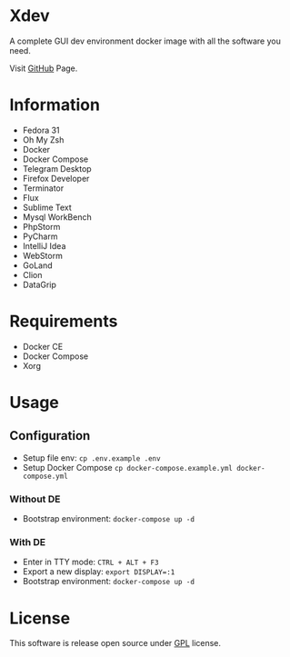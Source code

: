 # Xdev

A complete GUI dev environment docker image with all the software you need. 

Visit [GitHub](https://github.com/SindriaInc/xdev) Page.

# Information

- Fedora 31
- Oh My Zsh
- Docker
- Docker Compose
- Telegram Desktop
- Firefox Developer
- Terminator
- Flux
- Sublime Text
- Mysql WorkBench
- PhpStorm
- PyCharm
- IntelliJ Idea
- WebStorm
- GoLand
- Clion
- DataGrip

# Requirements

- Docker CE
- Docker Compose
- Xorg

# Usage

## Configuration

- Setup file env: `cp .env.example .env`
- Setup Docker Compose `cp docker-compose.example.yml docker-compose.yml`

### Without DE
 
- Bootstrap environment: `docker-compose up -d`

### With DE

- Enter in TTY mode: `CTRL + ALT + F3`
- Export a new display: `export DISPLAY=:1`
- Bootstrap environment: `docker-compose up -d`

# License

This software is release open source under [GPL](https://github.com/SindriaInc/xdev/LICENSE) license.